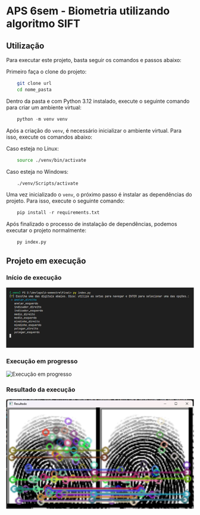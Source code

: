 # APS 6sem - Biometria utilizando algoritmo SIFT

## Utilização

Para executar este projeto, basta seguir os comandos e passos abaixo:

Primeiro faça o clone do projeto:
```bash
    git clone url
    cd nome_pasta
```
Dentro da pasta e com Python 3.12 instalado, execute o seguinte comando para criar um ambiente virtual:
```python
    python -m venv venv
```

Após a criação do `venv`, é necessário inicializar o ambiente virtual. Para isso, execute os comandos abaixo:

Caso esteja no Linux:
```bash
    source ./venv/bin/activate
```

Caso esteja no Windows:
```bash
    ./venv/Scripts/activate
```

Uma vez inicializado o `venv`, o próximo passo é instalar as dependências do projeto. Para isso, execute o seguinte comando:
```python
    pip install -r requirements.txt
```

Após finalizado o processo de instalação de dependências, podemos executar o projeto normalmente:
```python
    py index.py
```

## Projeto em execução

### Início de execução
![Início de execução](projeto-execucao-1.png)

### Execução em progresso
![Execução em progresso](projeto-execucao-2.gif)

### Resultado da execução
![Resultado da execução](projeto-execucao-3.png)
